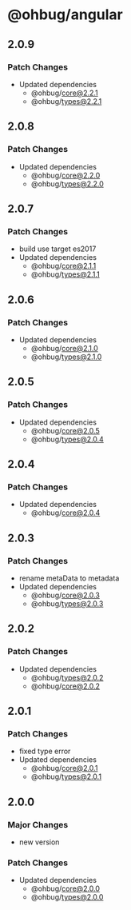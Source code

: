 # @ohbug/angular

## 2.0.9

### Patch Changes

- Updated dependencies
  - @ohbug/core@2.2.1
  - @ohbug/types@2.2.1

## 2.0.8

### Patch Changes

- Updated dependencies
  - @ohbug/core@2.2.0
  - @ohbug/types@2.2.0

## 2.0.7

### Patch Changes

- build use target es2017
- Updated dependencies
  - @ohbug/core@2.1.1
  - @ohbug/types@2.1.1

## 2.0.6

### Patch Changes

- Updated dependencies
  - @ohbug/core@2.1.0
  - @ohbug/types@2.1.0

## 2.0.5

### Patch Changes

- Updated dependencies
  - @ohbug/core@2.0.5
  - @ohbug/types@2.0.4

## 2.0.4

### Patch Changes

- Updated dependencies
  - @ohbug/core@2.0.4

## 2.0.3

### Patch Changes

- rename metaData to metadata
- Updated dependencies
  - @ohbug/core@2.0.3
  - @ohbug/types@2.0.3

## 2.0.2

### Patch Changes

- Updated dependencies
  - @ohbug/types@2.0.2
  - @ohbug/core@2.0.2

## 2.0.1

### Patch Changes

- fixed type error
- Updated dependencies
  - @ohbug/core@2.0.1
  - @ohbug/types@2.0.1

## 2.0.0

### Major Changes

- new version

### Patch Changes

- Updated dependencies
  - @ohbug/core@2.0.0
  - @ohbug/types@2.0.0
